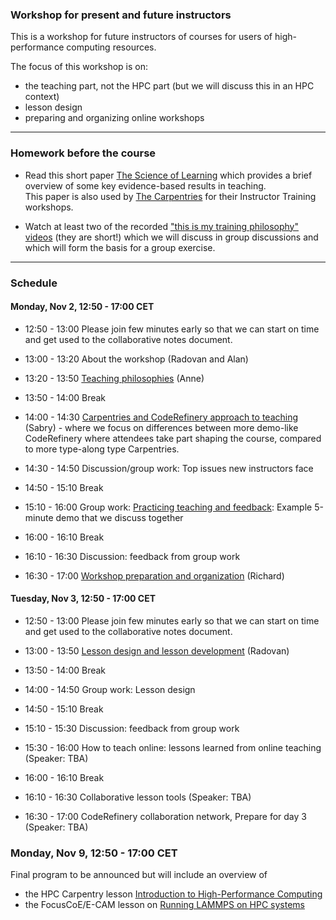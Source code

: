 

### Workshop for present and future instructors

This is a workshop for future instructors of courses for users
of high-performance computing resources.

The focus of this workshop is on:
- the teaching part, not the HPC part (but we will discuss this in an HPC context)
- lesson design
- preparing and organizing online workshops

---

### Homework before the course

- Read this short paper 
  [The Science of Learning](https://carpentries.github.io/instructor-training/files/papers/science-of-learning-2015.pdf) 
  which provides a brief overview of some key evidence-based results in teaching.  
  This paper is also used by [The Carpentries](https://carpentries.org/) for their Instructor Training workshops.

- Watch at least two of the recorded
  ["this is my training philosophy" videos](https://www.youtube.com/playlist?list=PLpLblYHCzJAAHF89P-GCjEXWC8CF-7nhX)
  (they are short!)
  which we will
  discuss in group discussions and which will form the basis for a group
  exercise.

---

### Schedule

#### Monday, Nov 2, 12:50 - 17:00 CET

- 12:50 - 13:00
  Please join few minutes early so that we can start on time and get used to
  the collaborative notes document.

- 13:00 - 13:20
  About the workshop
  (Radovan and Alan)

- 13:20 - 13:50
  [Teaching philosophies](https://coderefinery.github.io/instructor-training/02-teaching-philosophies/)
  (Anne)

- 13:50 - 14:00
  Break

- 14:00 - 14:30
  [Carpentries and CodeRefinery approach to teaching](https://coderefinery.github.io/instructor-training/03-teaching-style/)
  (Sabry) - where we focus on differences between more demo-like CodeRefinery where
  attendees take part shaping the course, compared to more type-along type Carpentries.

- 14:30 - 14:50
  Discussion/group work:
  Top issues new instructors face

- 14:50 - 15:10
  Break

- 15:10 - 16:00
  Group work:
  [Practicing teaching and feedback](https://coderefinery.github.io/instructor-training/06-teaching/):
  Example 5-minute demo that we discuss together

- 16:00 - 16:10
  Break

- 16:10 - 16:30
  Discussion: feedback from group work

- 16:30 - 17:00
  [Workshop preparation and organization](https://coderefinery.github.io/instructor-training/04-running-workshops/)
  (Richard)


#### Tuesday, Nov 3, 12:50 - 17:00 CET

- 12:50 - 13:00
  Please join few minutes early so that we can start on time and get used to
  the collaborative notes document.

- 13:00 - 13:50
  [Lesson design and lesson development](https://coderefinery.github.io/instructor-training/05-lesson-design/)
  (Radovan)

- 13:50 - 14:00
  Break

- 14:00 - 14:50
  Group work:
  Lesson design

- 14:50 - 15:10
  Break

- 15:10 - 15:30
  Discussion: feedback from group work

- 15:30 - 16:00
  How to teach online: lessons learned from online teaching
  (Speaker: TBA)

- 16:00 - 16:10
  Break

- 16:10 - 16:30
  Collaborative lesson tools
  (Speaker: TBA)

- 16:30 - 17:00
  CodeRefinery collaboration network,
  Prepare for day 3
  (Speaker: TBA)


### Monday, Nov 9, 12:50 - 17:00 CET

Final program to be announced but will include an overview of
- the HPC Carpentry lesson [Introduction to High-Performance Computing](https://hpc-carpentry.github.io/hpc-intro/)
- the FocusCoE/E-CAM lesson on [Running LAMMPS on HPC systems](https://fzj-jsc.github.io/tuning_lammps/)
